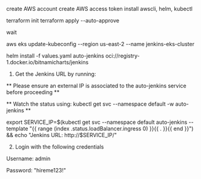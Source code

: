 create AWS account
create AWS access token
install awscli, helm, kubectl

terraform init
terraform apply --auto-approve

wait

aws eks update-kubeconfig --region us-east-2 --name jenkins-eks-cluster

helm install -f values.yaml auto-jenkins oci://registry-1.docker.io/bitnamicharts/jenkins

1. Get the Jenkins URL by running:

** Please ensure an external IP is associated to the auto-jenkins service before proceeding **

** Watch the status using: kubectl get svc --namespace default -w auto-jenkins **

  export SERVICE_IP=$(kubectl get svc --namespace default auto-jenkins --template "{{ range (index .status.loadBalancer.ingress 0) }}{{ . }}{{ end }}") && echo "Jenkins URL: http://$SERVICE_IP/"

2. Login with the following credentials

  Username: admin
  
  Password: "hireme123!"
